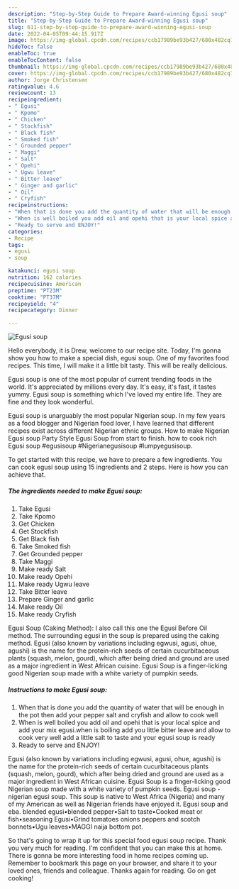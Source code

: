 ```yaml
---
description: "Step-by-Step Guide to Prepare Award-winning Egusi soup"
title: "Step-by-Step Guide to Prepare Award-winning Egusi soup"
slug: 611-step-by-step-guide-to-prepare-award-winning-egusi-soup
date: 2022-04-05T09:44:15.917Z
image: https://img-global.cpcdn.com/recipes/ccb17989be93b427/680x482cq70/egusi-soup-recipe-main-photo.jpg
hideToc: false
enableToc: true
enableTocContent: false
thumbnail: https://img-global.cpcdn.com/recipes/ccb17989be93b427/680x482cq70/egusi-soup-recipe-main-photo.jpg
cover: https://img-global.cpcdn.com/recipes/ccb17989be93b427/680x482cq70/egusi-soup-recipe-main-photo.jpg
author: Jorge Christensen
ratingvalue: 4.6
reviewcount: 13
recipeingredient:
- " Egusi"
- " Kpomo"
- " Chicken"
- " Stockfish"
- " Black fish"
- " Smoked fish"
- " Grounded pepper"
- " Maggi"
- " Salt"
- " Opehi"
- " Ugwu leave"
- " Bitter leave"
- " Ginger and garlic"
- " Oil"
- " Cryfish"
recipeinstructions:
- "When that is done you add the quantity of water that will be enough in the pot then add your pepper salt and cryfish and allow to cook well"
- "When is well boiled you add oil and opehi that is your local spice and add your mix egusi.when is boiling add you little bitter leave and allow to cook very well add a little salt to taste and your egusi soup is ready"
- "Ready to serve and ENJOY!"
categories:
- Recipe
tags:
- egusi
- soup

katakunci: egusi soup 
nutrition: 162 calories
recipecuisine: American
preptime: "PT23M"
cooktime: "PT37M"
recipeyield: "4"
recipecategory: Dinner

---
```



![Egusi soup](https://img-global.cpcdn.com/recipes/ccb17989be93b427/680x482cq70/egusi-soup-recipe-main-photo.jpg)

Hello everybody, it is Drew, welcome to our recipe site. Today, I'm gonna show you how to make a special dish, egusi soup. One of my favorites food recipes. This time, I will make it a little bit tasty. This will be really delicious.

Egusi soup is one of the most popular of current trending foods in the world. It's appreciated by millions every day. It's easy, it's fast, it tastes yummy. Egusi soup is something which I've loved my entire life. They are fine and they look wonderful.

Egusi soup is unarguably the most popular Nigerian soup. In my few years as a food blogger and Nigerian food lover, I have learned that different recipes exist across different Nigerian ethnic groups. How to make Nigerian Egusi soup Party Style Egusi Soup from start to finish. how to cook rich Egusi soup #egusisoup #Nigerianegusisoup #lumpyegusisoup.


To get started with this recipe, we have to prepare a few ingredients. You can cook egusi soup using 15 ingredients and 2 steps. Here is how you can achieve that.

<!--inarticleads1-->

##### The ingredients needed to make Egusi soup:

1. Take  Egusi
1. Take  Kpomo
1. Get  Chicken
1. Get  Stockfish
1. Get  Black fish
1. Take  Smoked fish
1. Get  Grounded pepper
1. Take  Maggi
1. Make ready  Salt
1. Make ready  Opehi
1. Make ready  Ugwu leave
1. Take  Bitter leave
1. Prepare  Ginger and garlic
1. Make ready  Oil
1. Make ready  Cryfish


Egusi Soup (Caking Method): I also call this one the Egusi Before Oil method. The surrounding egusi in the soup is prepared using the caking method. Egusi (also known by variations including egwusi, agusi, ohue, agushi) is the name for the protein-rich seeds of certain cucurbitaceous plants (squash, melon, gourd), which after being dried and ground are used as a major ingredient in West African cuisine. Egusi Soup is a finger-licking good Nigerian soup made with a white variety of pumpkin seeds. 

<!--inarticleads2-->

##### Instructions to make Egusi soup:

1. When that is done you add the quantity of water that will be enough in the pot then add your pepper salt and cryfish and allow to cook well
1. When is well boiled you add oil and opehi that is your local spice and add your mix egusi.when is boiling add you little bitter leave and allow to cook very well add a little salt to taste and your egusi soup is ready
1. Ready to serve and ENJOY!

Egusi (also known by variations including egwusi, agusi, ohue, agushi) is the name for the protein-rich seeds of certain cucurbitaceous plants (squash, melon, gourd), which after being dried and ground are used as a major ingredient in West African cuisine. Egusi Soup is a finger-licking good Nigerian soup made with a white variety of pumpkin seeds. Egusi soup - nigerian egusi soup. This soup is native to West Africa (Nigeria) and many of my American as well as Nigerian friends have enjoyed it. Egusi soup and eba. blended egusi•blended pepper•Salt to taste•Cooked meat or fish•seasoning Egusi•Grind tomatoes onions peppers and scotch bonnets•Ugu leaves•MAGGI naija bottom pot. 

So that's going to wrap it up for this special food egusi soup recipe. Thank you very much for reading. I'm confident that you can make this at home. There is gonna be more interesting food in home recipes coming up. Remember to bookmark this page on your browser, and share it to your loved ones, friends and colleague. Thanks again for reading. Go on get cooking!
